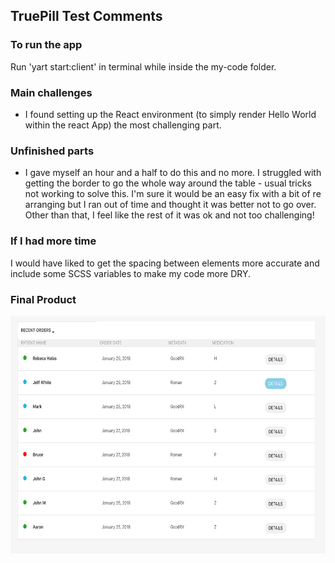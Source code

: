 ## TruePill Test Comments

### To run the app

Run 'yart start:client' in terminal while inside the my-code folder.

### Main challenges

* I found setting up the React environment (to simply render Hello World within the react App) the most challenging part.

### Unfinished parts

* I gave myself an hour and a half to do this and no more. I struggled with getting the border to go the whole way around the table - usual tricks not working to solve this. I'm sure it would be an easy fix with a bit of re arranging but I ran out of time and thought it was better not to go over. Other than that, I feel like the rest of it was ok and not too challenging!

### If I had more time
I would have liked to get the spacing between elements more accurate and include some SCSS variables to make my code more DRY.

### Final Product

<p align="center">
  <img height=380 alt="img" src="./screenshot/image.png">
</p>
